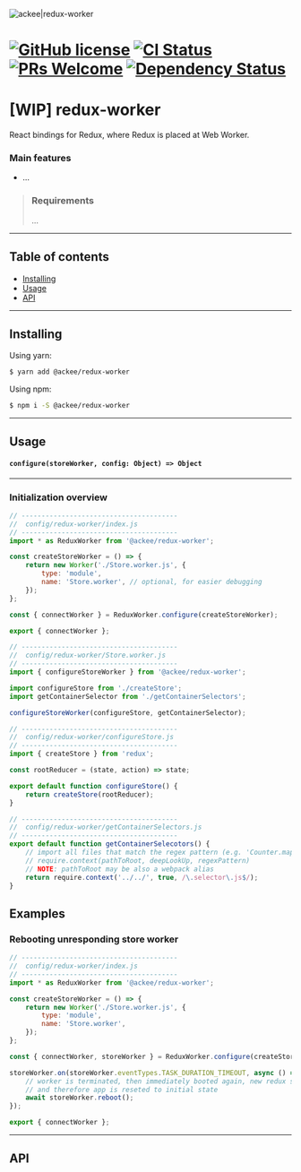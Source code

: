 ![ackee|redux-worker](https://img.ack.ee/ackee/image/github/js)

# [![GitHub license](https://img.shields.io/badge/license-MIT-blue.svg)](https://github.com/AckeeCZ/redux-worker/blob/master/LICENSE) [![CI Status](https://img.shields.io/travis/com/AckeeCZ/redux-worker.svg?style=flat)](https://travis-ci.com/AckeeCZ/redux-worker) [![PRs Welcome](https://img.shields.io/badge/PRs-welcome-brightgreen.svg)](https://reactjs.org/docs/how-to-contribute.html#your-first-pull-request) [![Dependency Status](https://img.shields.io/david/AckeeCZ/redux-worker.svg?style=flat-square)](https://david-dm.org/AckeeCZ/redux-worker)

# [WIP] redux-worker

React bindings for Redux, where Redux is placed at Web Worker.

### Main features

-   ...

> ### Requirements
>
> ...

---

## Table of contents

-   [Installing](#installing)
-   [Usage](#usage)
-   [API](#api)

---

## <a name="installing"></a>Installing

Using yarn:

```bash
$ yarn add @ackee/redux-worker
```

Using npm:

```bash
$ npm i -S @ackee/redux-worker
```

---

## <a name="usage"></a>Usage

#### <a name="configure"></a>`configure(storeWorker, config: Object) => Object`

---

### Initialization overview

```js
// ---------------------------------------
//  config/redux-worker/index.js
// ---------------------------------------
import * as ReduxWorker from '@ackee/redux-worker';

const createStoreWorker = () => {
    return new Worker('./Store.worker.js', {
        type: 'module',
        name: 'Store.worker', // optional, for easier debugging
    });
};

const { connectWorker } = ReduxWorker.configure(createStoreWorker);

export { connectWorker };
```

```js
// ---------------------------------------
//  config/redux-worker/Store.worker.js
// ---------------------------------------
import { configureStoreWorker } from '@ackee/redux-worker';

import configureStore from './createStore';
import getContainerSelector from './getContainerSelectors';

configureStoreWorker(configureStore, getContainerSelector);
```

```js
// ---------------------------------------
//  config/redux-worker/configureStore.js
// ---------------------------------------
import { createStore } from 'redux';

const rootReducer = (state, action) => state;

export default function configureStore() {
    return createStore(rootReducer);
}
```

```js
// ---------------------------------------
//  config/redux-worker/getContainerSelectors.js
// ---------------------------------------
export default function getContainerSelecotors() {
    // import all files that match the regex pattern (e.g. 'Counter.mapStateToProps.js')
    // require.context(pathToRoot, deepLookUp, regexPattern)
    // NOTE: pathToRoot may be also a webpack alias
    return require.context('../../', true, /\.selector\.js$/);
}
```

## Examples

### Rebooting unresponding store worker

```js
// ---------------------------------------
//  config/redux-worker/index.js
// ---------------------------------------
import * as ReduxWorker from '@ackee/redux-worker';

const createStoreWorker = () => {
    return new Worker('./Store.worker.js', {
        type: 'module',
        name: 'Store.worker',
    });
};

const { connectWorker, storeWorker } = ReduxWorker.configure(createStoreWorker);

storeWorker.on(storeWorker.eventTypes.TASK_DURATION_TIMEOUT, async () => {
    // worker is terminated, then immediately booted again, new redux store is created
    // and therefore app is reseted to initial state
    await storeWorker.reboot();
});

export { connectWorker };
```

---

## API
